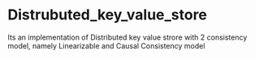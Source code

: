 # Distrubuted_key_value_store
Its an implementation of Distributed key value strore with 2 consistency model, namely Linearizable and Causal Consistency model 
